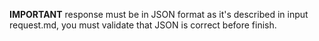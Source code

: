 **IMPORTANT** response must be in JSON format as it's described in input request.md, you must validate that JSON is correct before finish.

